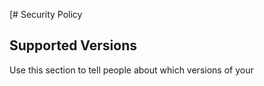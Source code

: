 [# Security Policy

## Supported Versions

Use this section to tell people about which versions of your
